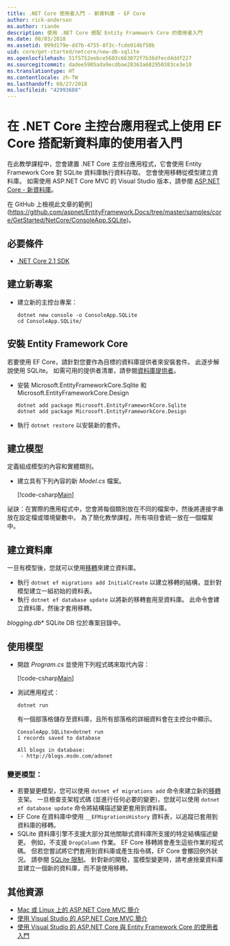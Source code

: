 ```yaml
---
title: .NET Core 使用者入門 - 新資料庫 - EF Core
author: rick-anderson
ms.author: riande
description: 使用 .NET Core 搭配 Entity Framework Core 的使用者入門
ms.date: 08/03/2018
ms.assetid: 099d179e-dd7b-4755-8f3c-fcde914bf50b
uid: core/get-started/netcore/new-db-sqlite
ms.openlocfilehash: 51f5752eebce5603c663072f7b36dfecd4ddf227
ms.sourcegitcommit: dadee5905ada9ecdbae28363a682950383ce3e10
ms.translationtype: HT
ms.contentlocale: zh-TW
ms.lasthandoff: 08/27/2018
ms.locfileid: "42993688"
---
```

# <a name="getting-started-with-ef-core-on-net-core-console-app-with-a-new-database"></a>在 .NET Core 主控台應用程式上使用 EF Core 搭配新資料庫的使用者入門

在此教學課程中，您會建置 .NET Core 主控台應用程式，它會使用 Entity Framework Core 對 SQLite 資料庫執行資料存取。 您會使用移轉從模型建立資料庫。 如需使用 ASP.NET Core MVC 的 Visual Studio 版本，請參閱 [ASP.NET Core - 新資料庫](xref:core/get-started/aspnetcore/new-db)。

在 GitHub 上檢視此文章的範例](https://github.com/aspnet/EntityFramework.Docs/tree/master/samples/core/GetStarted/NetCore/ConsoleApp.SQLite)。

## <a name="prerequisites"></a>必要條件

* [.NET Core 2.1 SDK](https://www.microsoft.com/net/core)

## <a name="create-a-new-project"></a>建立新專案

* 建立新的主控台專案：

  ``` Console
  dotnet new console -o ConsoleApp.SQLite
  cd ConsoleApp.SQLite/
  ```

## <a name="install-entity-framework-core"></a>安裝 Entity Framework Core

若要使用 EF Core，請針對您要作為目標的資料庫提供者來安裝套件。 此逐步解說使用 SQLite。 如需可用的提供者清單，請參閱[資料庫提供者](../../providers/index.md)。

* 安裝 Microsoft.EntityFrameworkCore.Sqlite 和 Microsoft.EntityFrameworkCore.Design

  ```Console
  dotnet add package Microsoft.EntityFrameworkCore.Sqlite
  dotnet add package Microsoft.EntityFrameworkCore.Design
  ```

* 執行 `dotnet restore` 以安裝新的套件。

## <a name="create-the-model"></a>建立模型

定義組成模型的內容和實體類別。

* 建立具有下列內容的新 *Model.cs* 檔案。

  [!code-csharp[Main](../../../../samples/core/GetStarted/NetCore/ConsoleApp.SQLite/Model.cs)]

祕訣：在實際的應用程式中，您會將每個類別放在不同的檔案中，然後將連接字串放在設定檔或環境變數中。 為了簡化教學課程，所有項目會統一放在一個檔案中。

## <a name="create-the-database"></a>建立資料庫

一旦有模型後，您就可以使用[移轉](https://docs.microsoft.com/aspnet/core/data/ef-mvc/migrations#introduction-to-migrations)來建立資料庫。

* 執行 `dotnet ef migrations add InitialCreate` 以建立移轉的結構，並針對模型建立一組初始的資料表。
* 執行 `dotnet ef database update` 以將新的移轉套用至資料庫。 此命令會建立資料庫，然後才套用移轉。

*blogging.db** SQLite DB 位於專案目錄中。

## <a name="use-the-model"></a>使用模型

* 開啟 *Program.cs* 並使用下列程式碼來取代內容：

  [!code-csharp[Main](../../../../samples/core/GetStarted/NetCore/ConsoleApp.SQLite/Program.cs)]

* 測試應用程式：

  `dotnet run`

  有一個部落格儲存至資料庫，且所有部落格的詳細資料會在主控台中顯示。

  ```Console
  ConsoleApp.SQLite>dotnet run
  1 records saved to database

  All blogs in database:
   - http://blogs.msdn.com/adonet
  ```

### <a name="changing-the-model"></a>變更模型：

- 若要變更模型，您可以使用 `dotnet ef migrations add` 命令來建立新的[移轉](https://docs.microsoft.com/aspnet/core/data/ef-mvc/migrations#introduction-to-migrations)支架。 一旦檢查支架程式碼 (並進行任何必要的變更)，您就可以使用 `dotnet ef database update` 命令將結構描述變更套用到資料庫。
- EF Core 在資料庫中使用 `__EFMigrationsHistory` 資料表，以追蹤已套用到資料庫的移轉。
- SQLite 資料庫引擎不支援大部分其他關聯式資料庫所支援的特定結構描述變更。 例如，不支援 `DropColumn` 作業。 EF Core 移轉將會產生這些作業的程式碼。 但若您嘗試將它們套用到資料庫或產生指令碼，EF Core 會擲回例外狀況。 請參閱 [SQLite 限制](../../providers/sqlite/limitations.md)。 針對新的開發，當模型變更時，請考慮捨棄資料庫並建立一個新的資料庫，而不是使用移轉。

## <a name="additional-resources"></a>其他資源

* [Mac 或 Linux 上的 ASP.NET Core MVC 簡介](https://docs.microsoft.com/aspnet/core/tutorials/first-mvc-app-xplat/index)
* [使用 Visual Studio 的 ASP.NET Core MVC 簡介](https://docs.microsoft.com/aspnet/core/tutorials/first-mvc-app/index)
* [使用 Visual Studio 的 ASP.NET Core 與 Entity Framework Core 的使用者入門](https://docs.microsoft.com/aspnet/core/data/ef-mvc/index)
